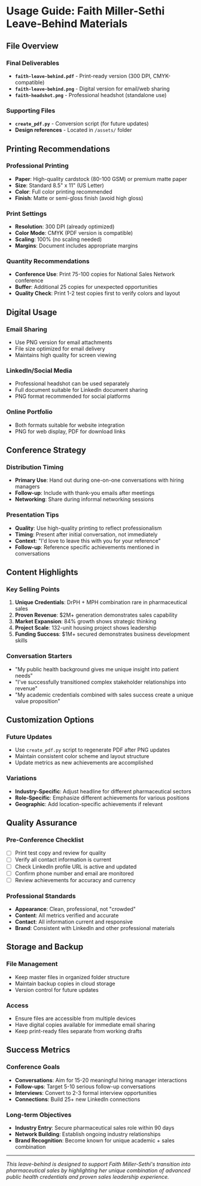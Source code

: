 # Usage Guide: Faith Miller-Sethi Leave-Behind Materials

## File Overview

### Final Deliverables
- **`faith-leave-behind.pdf`** - Print-ready version (300 DPI, CMYK-compatible)
- **`faith-leave-behind.png`** - Digital version for email/web sharing
- **`faith-headshot.png`** - Professional headshot (standalone use)

### Supporting Files
- **`create_pdf.py`** - Conversion script (for future updates)
- **Design references** - Located in `/assets/` folder

## Printing Recommendations

### Professional Printing
- **Paper**: High-quality cardstock (80-100 GSM) or premium matte paper
- **Size**: Standard 8.5" x 11" (US Letter)
- **Color**: Full color printing recommended
- **Finish**: Matte or semi-gloss finish (avoid high gloss)

### Print Settings
- **Resolution**: 300 DPI (already optimized)
- **Color Mode**: CMYK (PDF version is compatible)
- **Scaling**: 100% (no scaling needed)
- **Margins**: Document includes appropriate margins

### Quantity Recommendations
- **Conference Use**: Print 75-100 copies for National Sales Network conference
- **Buffer**: Additional 25 copies for unexpected opportunities
- **Quality Check**: Print 1-2 test copies first to verify colors and layout

## Digital Usage

### Email Sharing
- Use PNG version for email attachments
- File size optimized for email delivery
- Maintains high quality for screen viewing

### LinkedIn/Social Media
- Professional headshot can be used separately
- Full document suitable for LinkedIn document sharing
- PNG format recommended for social platforms

### Online Portfolio
- Both formats suitable for website integration
- PNG for web display, PDF for download links

## Conference Strategy

### Distribution Timing
- **Primary Use**: Hand out during one-on-one conversations with hiring managers
- **Follow-up**: Include with thank-you emails after meetings
- **Networking**: Share during informal networking sessions

### Presentation Tips
- **Quality**: Use high-quality printing to reflect professionalism
- **Timing**: Present after initial conversation, not immediately
- **Context**: "I'd love to leave this with you for your reference"
- **Follow-up**: Reference specific achievements mentioned in conversations

## Content Highlights

### Key Selling Points
1. **Unique Credentials**: DrPH + MPH combination rare in pharmaceutical sales
2. **Proven Revenue**: $2M+ generation demonstrates sales capability
3. **Market Expansion**: 84% growth shows strategic thinking
4. **Project Scale**: 132-unit housing project shows leadership
5. **Funding Success**: $1M+ secured demonstrates business development skills

### Conversation Starters
- "My public health background gives me unique insight into patient needs"
- "I've successfully transitioned complex stakeholder relationships into revenue"
- "My academic credentials combined with sales success create a unique value proposition"

## Customization Options

### Future Updates
- Use `create_pdf.py` script to regenerate PDF after PNG updates
- Maintain consistent color scheme and layout structure
- Update metrics as new achievements are accomplished

### Variations
- **Industry-Specific**: Adjust headline for different pharmaceutical sectors
- **Role-Specific**: Emphasize different achievements for various positions
- **Geographic**: Add location-specific achievements if relevant

## Quality Assurance

### Pre-Conference Checklist
- [ ] Print test copy and review for quality
- [ ] Verify all contact information is current
- [ ] Check LinkedIn profile URL is active and updated
- [ ] Confirm phone number and email are monitored
- [ ] Review achievements for accuracy and currency

### Professional Standards
- **Appearance**: Clean, professional, not "crowded"
- **Content**: All metrics verified and accurate
- **Contact**: All information current and responsive
- **Brand**: Consistent with LinkedIn and other professional materials

## Storage and Backup

### File Management
- Keep master files in organized folder structure
- Maintain backup copies in cloud storage
- Version control for future updates

### Access
- Ensure files are accessible from multiple devices
- Have digital copies available for immediate email sharing
- Keep print-ready files separate from working drafts

## Success Metrics

### Conference Goals
- **Conversations**: Aim for 15-20 meaningful hiring manager interactions
- **Follow-ups**: Target 5-10 serious follow-up conversations
- **Interviews**: Convert to 2-3 formal interview opportunities
- **Connections**: Build 25+ new LinkedIn connections

### Long-term Objectives
- **Industry Entry**: Secure pharmaceutical sales role within 90 days
- **Network Building**: Establish ongoing industry relationships
- **Brand Recognition**: Become known for unique academic + sales combination

---

*This leave-behind is designed to support Faith Miller-Sethi's transition into pharmaceutical sales by highlighting her unique combination of advanced public health credentials and proven sales leadership experience.*

